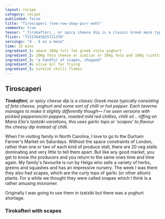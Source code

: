 ```yaml
---
layout: recipe
category: recipe
published: false
title: "Tiroscaperi (tee-row-skay-purr-eeh)"
comments: true
teaser: "_Tirokafteri_, or spicy cheese dip is a classic Greek meze typically consisting of feta cheese, yoghurt and some sort of chilli or hot pepper. Each taverna manages to make it slightly differently though–– I've seen versions with pickled pepperoncini peppers, roasted mild red chillies, chilli oil... riffing on Maria Elia's tzatziki variations, this uses garlic tops or 'scapes' to flavour the cheesy dip instead of chilli."
flickr: "72157645025721376"
servings: "4 - 6 as a meze"
time: 15 mins
ingredient_1: about 200g full fat greek style yoghurt
ingredient_2: 200g feta cheese or similar or 100g feta and 100g ricotta or other fresh cheese
ingredient_3: "a handful of scapes, chopped"
ingredient_4: olive oil for frying
ingredient_5: turkish chilli flakes
---
```


## Tiroscaperi

_**Tirokafteri**, or spicy cheese dip is a classic Greek meze typically consisting of feta cheese, yoghurt and some sort of chilli or hot pepper. Each taverna manages to make it slightly differently though–– I've seen versions with pickled pepperoncini peppers, roasted mild red chillies, chilli oil... riffing on Maria Elia's tzatziki variations, this uses garlic tops or 'scapes' to flavour the cheesy dip instead of chilli._

When I'm visiting family in North Carolina, I love to go to the Durham Farmer's Market on Saturdays. Without the space constraints of London, rather than one or two of each kind of produce stall, there are 20 veg stalls dominating and very little to tell them apart. But like any good market, you get to know the producers and you return to the same ones time and time again. My family's favourite is run by Helga who sells a variety of herbs, greens and squashes and has an impressive nursery. The week I was there they also had scapes, which are the curly tops of garlic (or other allium) plants. For a while we thought they were called snapes which I think is a rather amusing misnomer. 

Originally I was going to use them in tzatziki but there was a yoghurt shortage.

### Tirokafteri with scapes



